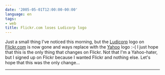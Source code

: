 ```yaml
---
date: '2005-05-01T12:00:00-00:00'
language: en
tags:
- web
title: Flickr.com loses Ludicorp logo
---
```



Just a small thing I've noticed this morning, but the <a href="http://ludicorp.com/">Ludicorp</a> logo on <a href="http://www.flickr.com">Flickr.com</a> is now gone and ways replace with the <a href="http://www.yahoo.com">Yahoo</a> logo :-( I just hope that this is the only thing that changes on Flickr. Not that I'm a Yahoo-hater, but I signed up on Flickr because I wanted Flickr and nothing else. Let's hope that this was the only change...

-------------------------------

